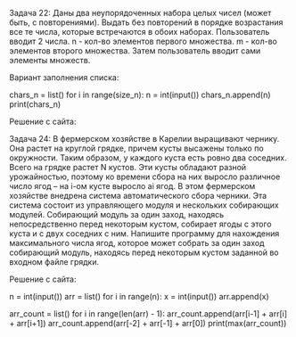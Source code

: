 Задача 22: Даны два неупорядоченных набора целых чисел (может быть, с повторениями). Выдать без повторений в порядке возрастания все те числа, которые встречаются в обоих наборах.
Пользователь вводит 2 числа. n - кол-во элементов первого множества. m - кол-во элементов второго множества. Затем пользователь вводит сами элементы множеств.


Вариант заполнения списка:

chars_n = list()
for i in range(size_n):
     n = int(input())
     chars_n.append(n)
print(chars_n) 

Решение с сайта:
<!-- mol = [int(x) for x in input().split()]
n = mol[0]
m = mol[1]
set_1 = set()
set_2 = set()
list_1 = list()
a = [int(x) for x in input().split()]
k = set(a)
for i in k:
set_1.add(i)
b = [int(x) for x in input().split()]
k1 = set(b)
for i in k1:
set_2.add(i)
lok = set_1 & set_2
kool = list(lok)
kool.sort()
for i in kool:
print(i, end=' ') -->

Задача 24: В фермерском хозяйстве в Карелии выращивают чернику. Она растет на круглой грядке, причем кусты высажены только по окружности. Таким образом, у каждого куста есть ровно два соседних. Всего на грядке растет N кустов.
Эти кусты обладают разной урожайностью, поэтому ко времени сбора на них выросло различное число ягод – на i-ом кусте выросло ai ягод.
В этом фермерском хозяйстве внедрена система автоматического сбора черники. Эта система состоит из управляющего модуля и нескольких собирающих модулей. Собирающий модуль за один заход, находясь непосредственно перед некоторым кустом, собирает ягоды с этого куста и с двух соседних с ним.
Напишите программу для нахождения максимального числа ягод, которое может собрать за один заход собирающий модуль, находясь перед некоторым кустом заданной во входном файле грядки.


Решение с сайта:

n = int(input())
arr = list()
for i in range(n):
    x = int(input())
    arr.append(x)

arr_count = list()
for i in range(len(arr) - 1):
    arr_count.append(arr[i-1] + arr[i] + arr[i+1])
arr_count.append(arr[-2] + arr[-1] + arr[0])
print(max(arr_count))



